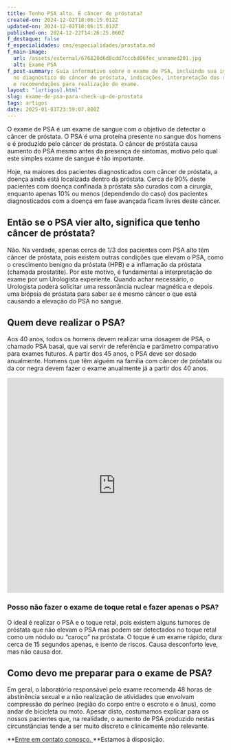 ```yaml
---
title: Tenho PSA alto. É câncer de próstata?
created-on: 2024-12-02T18:06:15.012Z
updated-on: 2024-12-02T18:06:15.012Z
published-on: 2024-12-22T14:26:25.060Z
f_destaque: false
f_especialidades: cms/especialidades/prostata.md
f_main-image:
  url: /assets/external/676820d6d8cdd7cccbd06fec_unnamed201.jpg
  alt: Exame PSA
f_post-summary: Guia informativo sobre o exame de PSA, incluindo sua importância
  no diagnóstico do câncer de próstata, indicações, interpretação dos resultados
  e recomendações para realização do exame.
layout: "[artigos].html"
slug: exame-de-psa-para-check-up-de-prostata
tags: artigos
date: 2025-01-03T23:59:07.800Z
---
```

O exame de PSA é um exame de sangue com o objetivo de detectar o câncer de próstata. O PSA é uma proteína presente no sangue dos homens e é produzido pelo câncer de próstata. O câncer de próstata causa aumento do PSA mesmo antes da presença de sintomas, motivo pelo qual este simples exame de sangue é tão importante.

Hoje, na maiores dos pacientes diagnosticados com câncer de próstata, a doença ainda está localizada dentro da próstata. Cerca de 90% deste pacientes com doença confinada à próstata são curados com a cirurgia, enquanto apenas 10% ou menos (dependendo do caso) dos pacientes diagnosticados com a doença em fase avançada ficam livres deste câncer.

## Então se o PSA vier alto, significa que tenho câncer de próstata?

Não. Na verdade, apenas cerca de 1/3 dos pacientes com PSA alto têm câncer de próstata, pois existem outras condições que elevam o PSA, como o crescimento benigno da próstata (HPB) e a inflamação da próstata (chamada prostatite). Por este motivo, é fundamental a interpretação do exame por um Urologista experiente. Quando achar necessário, o Urologista poderá solicitar uma ressonância nuclear magnética e depois uma biópsia de próstata para saber se é mesmo câncer o que está causando a elevação do PSA no sangue.‍

## Quem deve realizar o PSA?

Aos 40 anos, todos os homens devem realizar uma dosagem de PSA, o chamado PSA basal, que vai servir de referência e parâmetro comparativo para exames futuros. A partir dos 45 anos, o PSA deve ser dosado anualmente. Homens que têm alguém na família com câncer de próstata ou da cor negra devem fazer o exame anualmente já a partir dos 40 anos.

<div style="text-align: center; margin-bottom: 20px;">
  <iframe
    width="100%"
    height="500"
    src="https://www.youtube.com/embed/270ZnBqTaG4"
    title="Elevação do PSA. Quais são as causas?"
    frameborder="0"
    allow="accelerometer; autoplay; clipboard-write; encrypted-media; gyroscope; picture-in-picture; web-share"
    referrerpolicy="strict-origin-when-cross-origin"
    allowfullscreen
    id="responsive-video"
    style="max-width: 800px; margin: 0 auto; display: block;"
  ></iframe>
  <script>
    function adjustIframeHeight() {
      var iframe = document.getElementById('responsive-video');
      if (window.innerWidth < 768) {
        iframe.style.height = '300px'; // Altura para celular
      } else {
        iframe.style.height = '500px'; // Altura para desktop
      }
    }  </script>
</div>

### Posso não fazer o exame de toque retal e fazer apenas o PSA?

O ideal é realizar o PSA e o toque retal, pois existem alguns tumores de próstata que não elevam o PSA mas podem ser detectados no toque retal como um nódulo ou “caroço” na próstata. O toque é um exame rápido, dura cerca de 15 segundos apenas, e isento de riscos. Causa desconforto leve, mas não causa dor.

## Como devo me preparar para o exame de PSA?

Em geral, o laboratório responsável pelo exame recomenda 48 horas de abstinência sexual e a não realização de atividades que envolvam compressão do períneo (região do corpo entre o escroto e o ânus), como andar de bicicleta ou moto. Apesar disto, costumamos explicar para os nossos pacientes que, na realidade, o aumento de PSA produzido nestas circunstâncias tende a ser muito discreto e clinicamente não relevante.

**[Entre em contato conosco. ](https://api.whatsapp.com/send?phone=5592982252490)**Estamos à disposição.